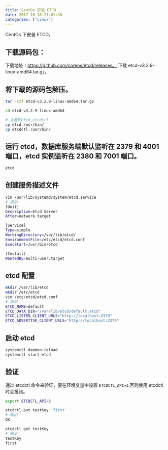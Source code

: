 ```yaml
---
title: CentOs 安装 ETCD
date: 2017-10-16 21:01:38
categories: ["Linux"]
---
```


CentOs 下安装 ETCD。

<!-- more -->

## 下载源码包：
下载地址：https://github.com/coreos/etcd/releases。
下载 etcd-v3.2.9-linux-amd64.tar.gz。
## 将下载的源码包解压。
``` bash
tar -xzf etcd-v3.2.9-linux-amd64.tar.gz

cd etcd-v3.2.9-linux-amd64

# 会看到etcd,etcdctl
cp etcd /usr/bin/
cp etcdctl /usr/bin/

```

## 运行 etcd，数据库服务端默认监听在 2379 和 4001 端口，etcd 实例监听在 2380 和 7001 端口。
``` bash
etcd
```

## 创建服务描述文件
``` bash
vim /usr/lib/systemd/system/etcd.service
# 添加
[Unit]
Description=Etcd Server
After=network.target

[Service]
Type=simple
WorkingDirectory=/var/lib/etcd/
EnvironmentFile=/etc/etcd/etcd.conf
ExecStart=/usr/bin/etcd

[Install]
WantedBy=multi-user.target
```
## etcd 配置
``` bash
mkdir /var/lib/etcd
mkdir /etc/etcd
vim /etc/etcd/etcd.conf
# 添加
ETCD_NAME=default
ETCD_DATA_DIR="/var/lib/etcd/default.etcd"
ETCD_LISTEN_CLIENT_URLS="http://localhost:2379"
ETCD_ADVERTISE_CLIENT_URLS="http://localhost:2379"
```
## 启动 etcd
``` bash
systemctl daemon-reload
systemctl start etcd
```

## 验证
通过 etcdctl 命令来验证，要在环境变量中设置 `ETCDCTL_API=3`.否则使用 etcdctl 时会报错。
``` bash
export ETCDCTL_API=3

etcdctl put testKey 'first'
# 输出
OK

etcdctl get testKey
# 输出
testKey
first
```